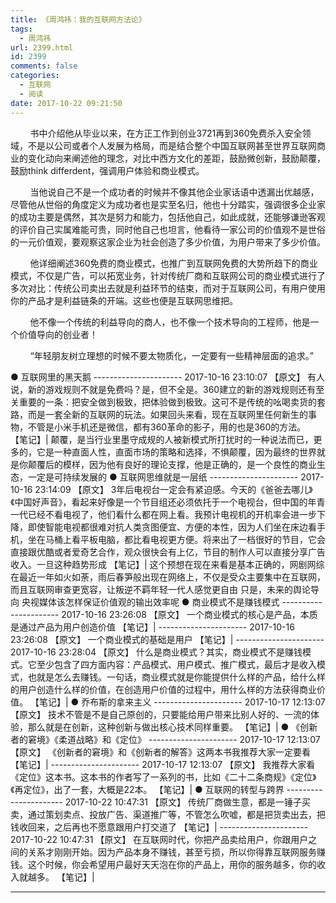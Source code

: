 ```yaml
---
title: 《周鸿祎：我的互联网方法论》
tags:
  - 周鸿祎
url: 2399.html
id: 2399
comments: false
categories:
  - 互联网
  - 阅读
date: 2017-10-22 09:21:50
---
```


        书中介绍他从毕业以来，在方正工作到创业3721再到360免费杀入安全领域，不是以公司或者个人发展为格局，而是结合整个中国互联网甚至世界互联网商业的变化动向来阐述他的理念，对比中西方文化的差距，鼓励微创新，鼓励颠覆，鼓励think differdent，强调用户体验和商业模式。

        当他说自己不是一个成功者的时候并不像其他企业家话语中透漏出优越感，尽管他从世俗的角度定义为成功者也是实至名归，他也十分踏实，强调很多企业家的成功主要是偶然，其次是努力和能力，包括他自己，如此成就，还能够谦逊客观的评价自己实属难能可贵，同时他自己也坦言，他看待一家公司的价值观不是世俗的一元价值观，要观察这家企业为社会创造了多少价值，为用户带来了多少价值。

        他详细阐述360免费的商业模式，也推广到互联网免费的大势所趋下的商业模式，不仅是广告，可以拓宽业务，针对传统厂商和互联网公司的商业模式进行了多次对比：传统公司卖出去就是利益环节的结束，而对于互联网公司，有用户使用你的产品才是利益链条的开端。这些也便是互联网思维把。

        他不像一个传统的利益导向的商人，也不像一个技术导向的工程师，他是一个价值导向的创业者！

        “年轻朋友树立理想的时候不要太物质化，一定要有一些精神层面的追求。”

● 互联网里的黑天鹅 \-\-\-\-\-\-\-\-\-\-\-\-\-\-\-\-\-\-\-\-\-\- 2017-10-16 23:10:07 【原文】 有人说，新的游戏规则不就是免费吗？是，但不全是。360建立的新的游戏规则还有至关重要的一条：把安全做到极致，把体验做到极致。这可不是传统的吆喝卖货的套路，而是一套全新的互联网的玩法。如果回头来看，现在互联网里任何新生的事物，不管是小米手机还是微信，都有360革命的影子，用的也是360的方法。 【笔记】| 颠覆，是当行业里墨守成规的人被新模式所打扰时的一种说法而已，更多的，它是一种直面人性，直面市场的策略和选择，不惧颠覆，因为最终的世界就是你颠覆后的模样，因为他有良好的理论支撑，他是正确的，是一个良性的商业生态，一定是可持续发展的 ● 互联网思维就是一层纸 ---------------------- 2017-10-16 23:14:09 【原文】 3年后电视台一定会有紧迫感。今天的《爸爸去哪儿》《中国好声音》，看起来好像是一个节目组还必须依托于一个电视台，但中国的年青一代已经不看电视了，他们看什么都在网上看。我预计电视机的开机率会进一步下降，即使智能电视都很难对抗人类贪图便宜、方便的本性，因为人们坐在床边看手机，坐在马桶上看平板电脑，都比看电视更方便。将来出了一档很好的节目，它会直接跟优酷或者爱奇艺合作，观众很快会有上亿，节目的制作人可以直接分享广告收入。一旦这种趋势形成 【笔记】| 这个预想在现在来看是基本正确的，网剧网综在最近一年如火如荼，雨后春笋般出现在网络上，不仅是受众主要集中在互联网，而且互联网审查更宽容，让叛逆不羁年轻一代人感觉更自由 只是，未来的舆论导向 央视媒体该怎样保证价值观的输出效率呢 ● 商业模式不是赚钱模式 ---------------------- 2017-10-16 23:26:08 【原文】 一个商业模式的核心是产品，本质是通过产品为用户创造价值 【笔记】| ---------------------- 2017-10-16 23:26:08 【原文】 一个商业模式的基础是用户 【笔记】| ---------------------- 2017-10-16 23:28:04 【原文】 什么是商业模式？其实，商业模式不是赚钱模式。它至少包含了四方面内容：产品模式、用户模式、推广模式，最后才是收入模式，也就是怎么去赚钱。一句话，商业模式就是你能提供什么样的产品，给什么样的用户创造什么样的价值，在创造用户价值的过程中，用什么样的方法获得商业价值。 【笔记】| ● 乔布斯的拿来主义 ---------------------- 2017-10-17 12:13:07 【原文】 技术不管是不是自己原创的，只要能给用户带来比别人好的、一流的体验，那么就是在创新，这种创新与做出核心技术同样重要。 【笔记】| ● 《创新者的窘境》《柔道战略》和《定位》 ---------------------- 2017-10-17 12:13:07 【原文】 《创新者的窘境》和《创新者的解答》这两本书我推荐大家一定要看 【笔记】| ---------------------- 2017-10-17 12:13:07 【原文】 我推荐大家看《定位》这本书。这本书的作者写了一系列的书，比如《二十二条商规》《定位》《再定位》，出了一套，大概是22本。 【笔记】| ● 互联网的转型与跨界 ---------------------- 2017-10-22 10:47:31 【原文】 传统厂商做生意，都是一锤子买卖，通过策划卖点、投放广告、渠道推广等，不管怎么吹嘘，都是把货卖出去，把钱收回来，之后再也不愿意跟用户打交道了 【笔记】| ---------------------- 2017-10-22 10:47:31 【原文】 在互联网时代，你把产品卖给用户，你跟用户之间的关系才刚刚开始。因为产品本身不赚钱，甚至亏损，所以你得靠互联网服务赚钱。这个时候，你会希望用户最好天天泡在你的产品上，用你的服务越多，你的收入就越多。 【笔记】|

* * *